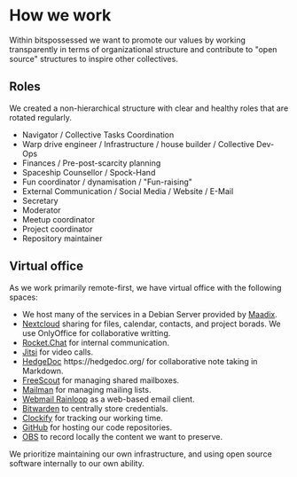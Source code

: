 # How we work

<div class="container-medium">

<div class="grid-item grid-item-mb">
  Within bitspossessed we want to promote our values by working transparently in terms of organizational structure and contribute to "open source" structures to
  inspire other collectives.
</div>

<div class="grid-item grid-item-mb">
  <h2>Roles</h2>
  We created a non-hierarchical structure with clear and healthy roles that are rotated regularly.
  <ul>
    <li>Navigator / Collective Tasks Coordination</li>
    <li>Warp drive engineer / Infrastructure / house builder / Collective Dev-Ops</li>
    <li>Finances / Pre-post-scarcity planning</li>
    <li>Spaceship Counsellor / Spock-Hand</li>
    <li>Fun coordinator / dynamisation / "Fun-raising"</li>
    <li>External Communication / Social Media / Website / E-Mail</li>
    <li>Secretary</li>
    <li>Moderator</li>
    <li>Meetup coordinator</li>
    <li>Project coordinator</li>
    <li>Repository maintainer</li>
  </ul>
</div>

<div class="grid-item grid-item-mb">
  <h2>Virtual office</h2>

As we work primarily remote-first, we have virtual office with the following spaces:

  <ul>
    <li>We host many of the services in a Debian Server provided by <a href="https://maadix.net/en/" target="_blank">Maadix</a>.</li>
    <li><a href="https://nextcloud.com/" target="_blank">Nextcloud</a>  sharing for files, calendar, contacts, and project borads. We use OnlyOffice for collaborative writting.</li>
    <li><a href="https://rocket.chat/" target="_blank">Rocket.Chat</a> for internal communication.</li>
    <li><a href="https://jitsi.org/" target="_blank">Jitsi</a> for video calls.</li>
    <li><a href="https://hedgedoc.org/" target="_blank">HedgeDoc</a> https://hedgedoc.org/ for collaborative note taking in Markdown.</li>
    <li><a href="https://freescout.net/" target="_blank">FreeScout</a> for managing shared mailboxes.</li>
    <li><a href="https://list.org/" target="_blank">Mailman</a> for managing mailing lists.</li>
    <li><a href="https://www.rainloop.net/" target="_blank">Webmail Rainloop</a>  as a web-based email client.</li>
    <li><a href="https://bitwarden.com/" target="_blank">Bitwarden</a> to centrally store credentials.</li>
    <li><a href="https://clockify.me/" target="_blank">Clockify</a> for tracking our working time.</li>
    <li><a href="https://github.com/" target="_blank">GitHub</a> for hosting our code repositories.</li>
    <li><a href="https://obsproject.com/" target="_blank">OBS</a> to record locally the content we want to preserve.</li>
  </ul>

We prioritize maintaining our own infrastructure, and using open source software internally to our own ability.

</div>

</div>
